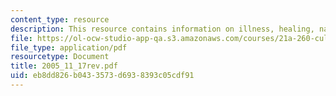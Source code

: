 ```yaml
---
content_type: resource
description: This resource contains information on illness, healing, nature, restitution.
file: https://ol-ocw-studio-app-qa.s3.amazonaws.com/courses/21a-260-culture-embodiment-and-the-senses-fall-2005/eb8dd826b0433573d6938393c05cdf91_2005_11_17rev.pdf
file_type: application/pdf
resourcetype: Document
title: 2005_11_17rev.pdf
uid: eb8dd826-b043-3573-d693-8393c05cdf91
---
```

